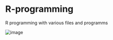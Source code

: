 # R-programming
R programming with various files and programms

![image](https://user-images.githubusercontent.com/96537904/161309517-fddf9873-3673-4ac2-a196-262944e2bd83.png)

